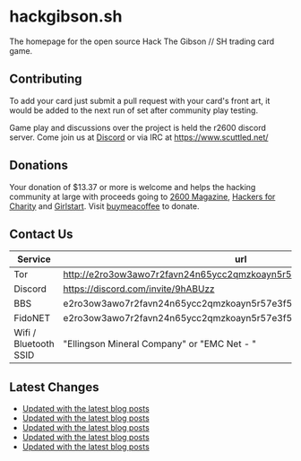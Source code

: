 # hackgibson.sh
The homepage for the open source Hack The Gibson // SH trading card game.


## Contributing

To add your card just submit a pull request with your card's front art, it would be added to the next run of set after community play testing.

Game play and discussions over the project is held the r2600 discord server. Come join us at [Discord](https://discord.com/invite/9hABUzz) or via IRC at https://www.scuttled.net/


## Donations

Your donation of $13.37 or more is welcome and helps the hacking community at large with proceeds going to [2600 Magazine](https://2600.com/), [Hackers for Charity](https://hackersforcharity.org) and [Girlstart](https://girlstart.org).  Visit [buymeacoffee](https://www.buymeacoffee.com/hackgibson.sh) to donate.


## Contact Us

Service | url
-|-
Tor | http://e2ro3ow3awo7r2favn24n65ycc2qmzkoayn5r57e3f56nvjwdcgg32ad.onion
Discord | https://discord.com/invite/9hABUzz
BBS | e2ro3ow3awo7r2favn24n65ycc2qmzkoayn5r57e3f56nvjwdcgg32ad.onion:23
FidoNET | e2ro3ow3awo7r2favn24n65ycc2qmzkoayn5r57e3f56nvjwdcgg32ad.onion:24554
Wifi / Bluetooth SSID | "Ellingson Mineral Company" or "EMC Net - <fidonet address>"

## Latest Changes
<!-- BLOG-POST-LIST:START -->
- [Updated with the latest blog posts](https://github.com/DFW2600/hackgibson.sh/commit/6ee9fa712d01b1d7b6650c73d9f3479961bb198b)
- [Updated with the latest blog posts](https://github.com/DFW2600/hackgibson.sh/commit/849f9ffe9cb17aa314bca06737c50962b2c701e1)
- [Updated with the latest blog posts](https://github.com/DFW2600/hackgibson.sh/commit/338e347ba3ed77aa75b64894cef8fbc8f448beea)
- [Updated with the latest blog posts](https://github.com/DFW2600/hackgibson.sh/commit/1d7a20f6119f12b5e829410df5346618245b214b)
- [Updated with the latest blog posts](https://github.com/DFW2600/hackgibson.sh/commit/4d2aae93a97e1e470eecd2f7f6852dfc19a7b359)
<!-- BLOG-POST-LIST:END -->
